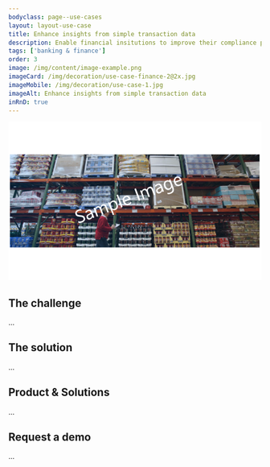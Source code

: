 ```yaml
---
bodyclass: page--use-cases
layout: layout-use-case
title: Enhance insights from simple transaction data
description: Enable financial insitutions to improve their compliance process by enriching transaction data with supplementary metadata and insights.
tags: ['banking & finance']
order: 3
image: /img/content/image-example.png
imageCard: /img/decoration/use-case-finance-2@2x.jpg
imageMobile: /img/decoration/use-case-1.jpg
imageAlt: Enhance insights from simple transaction data
inRnD: true
---
```

![Enhance insights from simple transaction data](/img/sample-usecase.png)

## The challenge

...

## The solution

...

## Product & Solutions

...

## Request a demo

...
